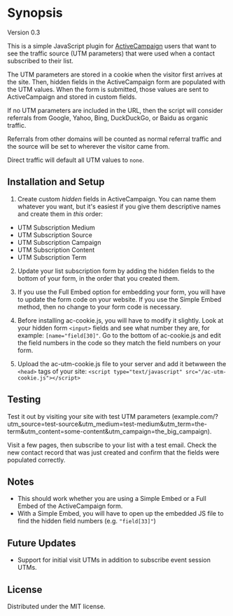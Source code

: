
# Synopsis

Version 0.3

This is a simple JavaScript plugin for [ActiveCampaign](https://www.activecampaign.com/?_r=LM8RMH2L) users that want to see the traffic source (UTM parameters) that were used when a contact subscribed to their list. 

The UTM parameters are stored in a cookie when the visitor first arrives at the site. Then, hidden fields in the ActiveCampaign form are populated with the UTM values. When the form is submitted, those values are sent to ActiveCampaign and stored in custom fields.

If no UTM parameters are included in the URL, then the script will consider referrals from Google, Yahoo, Bing, DuckDuckGo, or Baidu as organic traffic. 

Referrals from other domains will be counted as normal referral traffic and the source will be set to wherever the visitor came from. 

Direct traffic will default all UTM values to `none`.

## Installation and Setup

1. Create custom *hidden* fields in ActiveCampaign. You can name them whatever you want, but it's easiest if you give them descriptive names and create them in *this* order:

- UTM Subscription Medium
- UTM Subscription Source
- UTM Subscription Campaign
- UTM Subscription Content
- UTM Subscription Term

2. Update your list subscription form by adding the hidden fields to the bottom of your form, in the order that you created them.

3. If you use the Full Embed option for embedding your form, you will have to update the form code on your website. If you use the Simple Embed method, then no change to your form code is necessary.

4. Before installing ac-cookie.js, you will have to modify it slightly. Look at your hidden form `<input>` fields and see what number they are, for example: `[name="field[30]"`. Go to the bottom of ac-cookie.js and edit the field numbers in the code so they match the field numbers on your form.

5. Upload the ac-utm-cookie.js file to your server and add it betwween the `<head>` tags of your site: `<script type="text/javascript" src="/ac-utm-cookie.js"></script>`


## Testing

Test it out by visiting your site with test UTM parameters (example.com/?utm_source=test-source&utm_medium=test-medium&utm_term=the-term&utm_content=some-content&utm_campaign=the_big_campaign). 

Visit a few pages, then subscribe to your list with a test email. Check the new contact record that was just created and confirm that the fields were populated correctly.

## Notes

* This should work whether you are using a Simple Embed or a Full Embed of the ActiveCampaign form.
* With a Simple Embed, you will have to open up the embedded JS file to find the hidden field numbers (e.g. `"field[33]"`)

## Future Updates

* Support for initial visit UTMs in addition to subscribe event session UTMs.

## License

Distributed under the MIT license.